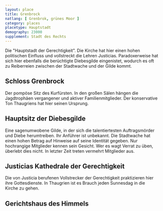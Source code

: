 ```yaml
---
layout: place
title: Grenbrock
natlang: [ Grenbrok, grünes Moor ]
category: places
placetype: Hauptstadt
demography: 23000
supplement: Stadt des Rechts
---
```


Die "Hauptstadt der Gerechtigkeit". Die Kirche hat hier einen hohen politischen Einfluss und vollstreckt die Lehren
Justicias. Paradoxerweise hat sich hier ebenfalls die berüchtigte Diebesgilde eingenistet, wodurch es oft zu Reiberreien
zwischen der Stadtwache und der Gilde kommt.

<!--more-->

## Schloss Grenbrock

Der pompöse Sitz des Kurfürsten. In den großen Sälen hängen die Jagdtrophäen vergangener und aktiver Familienmitglieder.
Der konservative Ton Thaugriens hat hier seinen Ursprung.

## Hauptsitz der Diebesgilde

Eine sagenumwobene Gilde, in der sich die talentiertesten Auftragsmörder und Diebe herumtreiben. Ihr Anführer ist
unbekannt. Die Stadtwache hat einen hohen Betrag auf Hinweise auf seine Identität gegeben. Nur hochrangige Mitglieder
kennen sein Gesicht. Wer es wagt Verrat zu üben, überlebt dies nicht. In letzter Zeit treten vermehrt Mitglieder aus.

## Justicias Kathedrale der Gerechtigkeit

Die von Justicia berufenen Vollstrecker der Gerechtigkeit praktizieren hier ihre Gottesdienste. In Thaugrien ist es
Brauch jeden Sunnesdag in die Kirche zu gehen.

## Gerichtshaus des Himmels